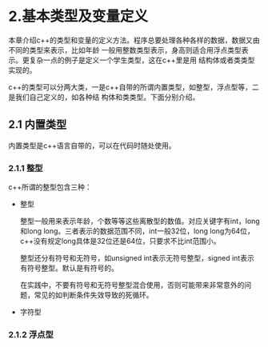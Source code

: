 # 2.基本类型及变量定义
本章介绍c++的类型和变量的定义方法。程序总要处理各种各样的数据，数据又由不同的类型来表示，比如年龄
一般用整数类型表示，身高则适合用浮点类型表示。更复杂一点的例子是定义一个学生类型，这在c++里是用
结构体或者类类型实现的。

c++的类型可以分两大类，一是c++自带的所谓内置类型，如整型，浮点型等，二是我们自己定义的，如各种结
构体和类类型。下面分别介绍。

## 2.1 内置类型
内置类型是c++语言自带的，可以在代码时随处使用。

### 2.1.1 整型
c++所谓的整型包含三种：

- 整型

  整型一般用来表示年龄，个数等等这些离散型的数值。对应关键字有int，long和long long。三者表示的数据范围不同，int一般32位，long long为64位，c++没有规定long具体是32位还是64位，只要求不比int范围小。

  整型还分有符号和无符号，如unsigned int表示无符号整型，signed int表示有符号整型。默认是有符号的。

  在实践中，不要有符号和无符号整型混合使用，否则可能带来非常意外的问题，常见的如判断条件失效导致的死循环。

- 字符型
  

### 2.1.2 浮点型
